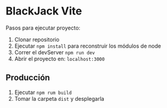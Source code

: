 # BlackJack Vite

Pasos para ejecutar proyecto:

1. Clonar repositorio
2. Ejecutar `npm install` para reconstruir los módulos de node
3. Correr el devServer `npm run dev`
4. Abrir el proyecto en: `localhost:3000`

## Producción

1. Ejecutar `npm rum build`
2. Tomar la carpeta `dist` y desplegarla
